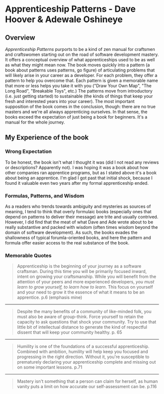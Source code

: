 # Apprenticeship Patterns - Dave Hoover & Adewale Oshineye

## Overview
*Apprenticeship Patterns* purports to be a kind of zen manual for craftsmen and craftswomen starting out on the road of software development mastery. It offers a conceptual overview of what apprenticeships used to be as well as what they might mean now. The book moves quickly into a pattern (a book about patterns uses patterns, go figure) of articulating problems that will likely arise in your career as a developer. For each problem, they offer a pattern to help you overcome that. Each pattern is given a memorable name that more or less helps you take it with you ("Draw Your Own Map", "The Long Road", "Breakable Toys", etc.) The patterns move from introductory (i.e. just getting started) to sustainable (the kinds of things that keep your fresh and interested years into your career). The most important supposition of the book comes in the conclusion, though: there are no true masters and we're all always apprenticing ourselves. In that sense, the books exceed the expectation of just being a book for beginners. It's a manual for the whole journey.

## My Experience of the book
### Wrong Expectation
To be honest, the book isn't what I thought it was (did I not read any reviews or descriptions? Apparently not). I was hoping it was a book about how other companies ran apprentice programs, but as I stated above it's a book about being an apprentice. I'm glad I got past that initial shock, because I found it valuable even two years after my formal apprenticeship ended.
### Formulas, Patterns, and Wisdom
As a readers who trends towards ambiguity and mysteries as sources of meaning, I tend to think that overly formulaic books (especially ones that depend on patterns to deliver their message) are trite and usually contrived. However, I did find that the meat of what Dave and Ade wrote about to be really substantive and packed with wisdom (often times wisdom beyond the domain of software development). As such, the books evades the shallowness of typical forumla-oriented books, and here the pattern and formula offer easier access to the real substance of the book.
### Memorable Quotes

> Apprenticeship is the beginning of your journey as a software craftsman. During this time you will be primarily focused inward, intent on growing your craftsmanship. While you will benefit from the attention of your peers and more experienced developers, *you must learn to grow yourself, to learn how to learn*. This focus on yourself and your need to grow it the essence of what it means to be an apprentice.
p.6 (emphasis mine)

---

> Despite the many benefits of a community of like-minded folk, you must also be aware of group-think. Force yourself to retain the capacity to ask questions that shock your community. Try to use that little bit of intellectual distance to generate the kind of respectful dissent that will keep your community healthy.
p. 65

---

> Humility is one of the foundations of a successful apprenticeship. Combined with ambition, humility will help keep you focused and progressing in the right direction. Without it, you're susceptible to prematurely declaring your apprenticeship complete and missing out on some important lessons.
p.71

---

> Mastery isn't something that a person can claim for herself, as human vanity puts a limit on how accurate our self-assessment can be.
p.116
